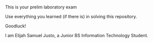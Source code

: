 This is your prelim laboratory exam

Use everything you learned (if there is) in solving this repository.

Goodluck!

I am Elijah Samuel Justo, a Junior BS Information Technology Student.
